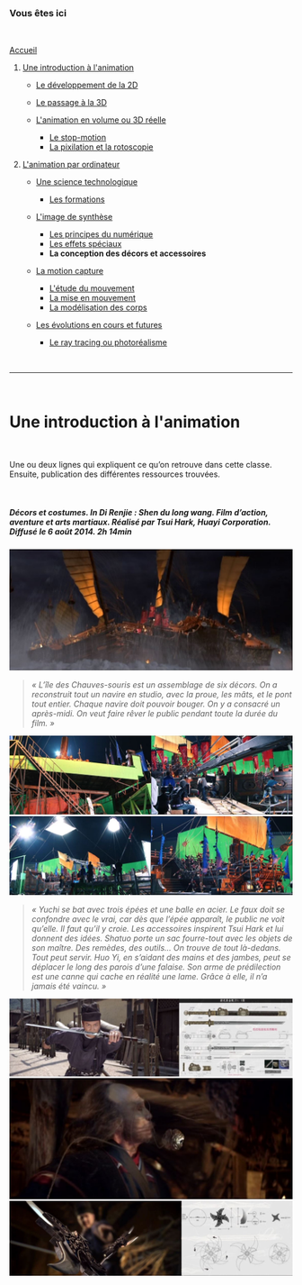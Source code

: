 <br/>

### Vous êtes ici

<br/>

[Accueil](index.md)

1. [Une introduction à l'animation](histoire.md)

    - [Le développement de la 2D]()
    - [Le passage à la 3D]()
    - [L'animation en volume ou 3D réelle](envolume.md)
    
        * [Le stop-motion](stopmotion.md)
        * [La pixilation et la rotoscopie]()

2. [L'animation par ordinateur]()

    - [Une science technologique]()
    
        * [Les formations]()
    
    - [L'image de synthèse]()
    
        * [Les principes du numérique]()
        * [Les effets spéciaux]()
        * **La conception des décors et accessoires**
        
    - [La motion capture]()
    
        * [L'étude du mouvement]()
        * [La mise en mouvement]()
        * [La modélisation des corps]()

    - [Les évolutions en cours et futures]()
    
        * [Le ray tracing ou photoréalisme]()
        
<br/>

--------------------------------------------------------

<br/>

# Une introduction à l'animation

<br/>

Une ou deux lignes qui expliquent ce qu’on retrouve dans cette classe. Ensuite, publication des différentes ressources trouvées.

<br/>

##### Décors et costumes. In _Di Renjie : Shen du long wang_. Film d’action, aventure et arts martiaux. Réalisé par Tsui Hark, Huayi Corporation. Diffusé le 6 août 2014. 2h 14min

![Décors et costumes - capture](images/dee2bateau.JPG "Le bateau")
> _« L’île des Chauves-souris est un assemblage de six décors. On a reconstruit tout un navire en studio, avec la proue, les mâts, et le pont tout entier. Chaque navire doit pouvoir bouger. On y a consacré un après-midi. On veut faire rêver le public pendant toute la durée du film. »_

![Décors et costumes - captures](images/dee2bateauI.JPG "Faire bouger le bateau")
![Décors et costumes - captures](images/dee2bateauII.JPG "Le décor bateau")

> _« Yuchi se bat avec trois épées et une balle en acier. Le faux doit se confondre avec le vrai, car dès que l’épée apparaît, le public ne voit qu’elle. Il faut qu’il y croie. Les accessoires inspirent Tsui Hark et lui donnent des idées. Shatuo porte un sac fourre-tout avec les objets de son maître. Des remèdes, des outils… On trouve de tout là-dedans. Tout peut servir. Huo Yi, en s’aidant des mains et des jambes, peut se déplacer le long des parois d’une falaise. Son arme de prédilection est une canne qui cache en réalité une lame. Grâce à elle, il n’a jamais été vaincu. »_

![Décors et costumes - captures](images/dee2epee.JPG "L'épée et sa maquette")
![Décors et costumes - capture](images/dee2boule.JPG "La balle en acier")
![Décors et costumes - captures](images/dee2etoile.JPG "Un autre accessoire et sa maquette")

<br/>
